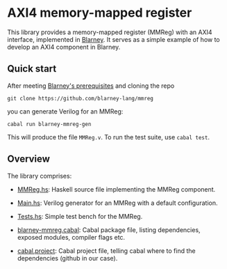 # AXI4 memory-mapped register

This library provides a memory-mapped register (MMReg) with an AXI4
interface, implemented in
[Blarney](https://github.com/blarney-lang/blarney). It serves as a
simple example of how to develop an AXI4 component in Blarney.

## Quick start

After meeting [Blarney's
prerequisites](https://github.com/blarney-lang/blarney#prerequisites)
and cloning the repo

```
git clone https://github.com/blarney-lang/mmreg
```

you can generate Verilog for an MMReg:

```
cabal run blarney-mmreg-gen
```

This will produce the file `MMReg.v`.  To run the test suite, use `cabal
test`.

## Overview

The library comprises:

  * [MMReg.hs](src/Blarney/MMReg.hs): Haskell source file
    implementing the MMReg component.

  * [Main.hs](gen/Main.hs): Verilog generator for an MMReg with
    a default configuration.

  * [Tests.hs](tests/Tests.hs): Simple test bench for the MMReg.

  * [blarney-mmreg.cabal](blarney-mmreg.cabal): Cabal package file,
    listing dependencies, exposed modules, compiler flags etc.

  * [cabal.project](blarney-mmreg.cabal): Cabal project file, telling
    cabal where to find the dependencies (github in our case).

